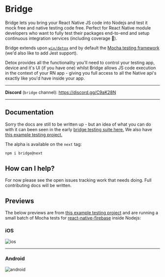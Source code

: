 # Bridge

Bridge lets you bring your React Native JS code into Nodejs and test it mock free and native testing code free. Perfect for React Native module developers who want to fully test their packages end-to-end and setup continuous integration services (including coverage 💯). 

Bridge extends upon [`wix/detox`](https://github.com/wix/detox) and by default the [Mocha testing framework](https://mochajs.org/) (we'd also like to add Jest support). 

Detox provides all the functionality you'll need to control your testing app, device and it's UI (if you have one) whilst Bridge allows JS code execution in the context of your RN app - giving you full access to all the Native api's exactly like you'd have inside your app.


----

**Discord** (`bridge` channel): https://discord.gg/C9aK28N

----

## Documentation

Sorry the docs are still to be written up - but an idea of what you can do with it can been seen in the early [bridge testing suite here.](https://github.com/invertase/react-native-firebase/blob/bridge-detox/tests-new/e2e/bridge.spec.js) We also have [this example testing project.](https://github.com/invertase/react-native-firebase/tree/master/bridge)

The alpha is available on the `next` tag:

```bash
npm i bridge@next
```

## How can I help?

For now please see the open issues tracking work that needs doing. Full contributing docs will be written.

## Previews

The below previews are from [this example testing project](https://github.com/invertase/react-native-firebase/tree/master/bridge) and are running a small batch of Mocha tests for [react-native-firebase](https://github.com/invertase/react-native-firebase) inside Nodejs:

### iOS

![ios](https://cdn.discordapp.com/attachments/362967412175405059/428355596073435137/2018-03-28_01.46.19.gif)

----

### Android

![android](https://cdn.discordapp.com/attachments/362967412175405059/428357262055178240/2018-03-28_01.55.43.gif)
